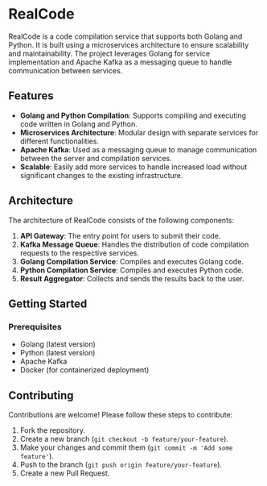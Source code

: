 # RealCode

RealCode is a code compilation service that supports both Golang and Python. It is built using a microservices architecture to ensure scalability and maintainability. The project leverages Golang for service implementation and Apache Kafka as a messaging queue to handle communication between services.

## Features

- **Golang and Python Compilation**: Supports compiling and executing code written in Golang and Python.
- **Microservices Architecture**: Modular design with separate services for different functionalities.
- **Apache Kafka**: Used as a messaging queue to manage communication between the server and compilation services.
- **Scalable**: Easily add more services to handle increased load without significant changes to the existing infrastructure.

## Architecture

The architecture of RealCode consists of the following components:

1. **API Gateway**: The entry point for users to submit their code.
2. **Kafka Message Queue**: Handles the distribution of code compilation requests to the respective services.
3. **Golang Compilation Service**: Compiles and executes Golang code.
4. **Python Compilation Service**: Compiles and executes Python code.
5. **Result Aggregator**: Collects and sends the results back to the user.

## Getting Started

### Prerequisites

- Golang (latest version)
- Python (latest version)
- Apache Kafka
- Docker (for containerized deployment)

## Contributing

Contributions are welcome! Please follow these steps to contribute:

1. Fork the repository.
2. Create a new branch (`git checkout -b feature/your-feature`).
3. Make your changes and commit them (`git commit -m 'Add some feature'`).
4. Push to the branch (`git push origin feature/your-feature`).
5. Create a new Pull Request.
